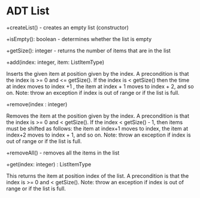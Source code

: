 # ADT List


+createList() - creates an empty list (constructor)

+isEmpty(): boolean - determines whether the list is empty

+getSize(): integer - returns the number of items that are in the list

+add(index: integer, item: ListItemType) 

Inserts the given item at position given by the index. A precondition is that the index is >= 0 and <= getSize(). If the index is < getSize() then the time at index moves to index +1 , the item at index + 1 moves to index + 2, and so on. Note: throw an exception if index is out of range or if the list is full. 

+remove(index : integer) 

Removes the item at the position given by the index. A precondition is that the index is >= 0 and < getSize(). If the index < getSize() - 1, then items must be shifted as follows: the item at index+1 moves to index, the item at index+2 moves to index + 1, and so on.  Note: throw an exception if index is out of range or if the list is full. 

+removeAll() - removes all the items in the list

+get(index: integer) : ListItemType

This returns the item at position index of the list. A precondition is that the index is >= 0 and < getSize(). Note: throw an exception if index is out of range or if the list is full. 
